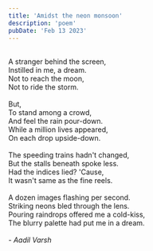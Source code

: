 ```yaml
---
title: 'Amidst the neon monsoon'
description: 'poem'
pubDate: 'Feb 13 2023'
---
```

<br/>A stranger behind the screen,<br/>Instilled in me, a dream.<br/>Not to reach the moon, <br/>Not to ride the storm.<br/><br/>But,<br/>To stand among a crowd,<br/>And feel the rain pour-down.<br/>While a million lives appeared, <br/>On each drop upside-down. <br/><br/>The speeding trains hadn't changed, <br/>But the stalls beneath spoke less. <br/>Had the indices lied? 'Cause, <br/>It wasn't same as the fine reels. <br/><br/>A dozen images flashing per second. <br/>Striking neons bled through the lens. <br/>Pouring raindrops offered me a cold-kiss, <br/>The blurry palette had put me in a dream. <br/><br/>*- Aadil Varsh*

